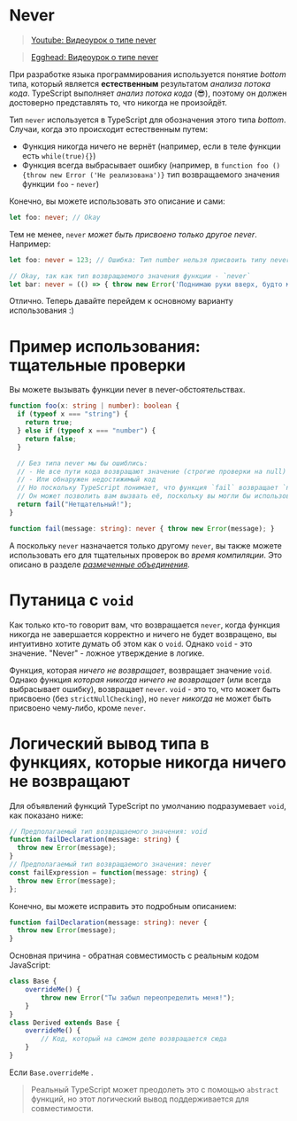 # Never

> [Youtube: Видеоурок о типе never](https://www.youtube.com/watch?v=aldIFYWu6xc)

> [Egghead: Видеоурок о типе never](https://egghead.io/lessons/typescript-use-the-never-type-to-avoid-code-with-dead-ends-using-typescript)

При разработке языка программирования используется понятие *bottom* типа, который является **естественным** результатом *анализа потока кода*. TypeScript выполняет *анализ потока кода* (😎), поэтому он должен достоверно представлять то, что никогда не произойдёт.

Тип `never` используется в TypeScript для обозначения этого типа *bottom*. Случаи, когда это происходит естественным путем:

* Функция никогда ничего не вернёт (например, если в теле функции есть `while(true){}`)
* Функция всегда выбрасывает ошибку (например, в `function foo () {throw new Error ('Не реализована')}` тип возвращаемого значения функции `foo` - `never`)

Конечно, вы можете использовать это описание и сами:

```ts
let foo: never; // Okay
```

Тем не менее, `never` *может быть присвоено только другое never*. Например:

```ts
let foo: never = 123; // Ошибка: Тип number нельзя присвоить типу never

// Okay, так как тип возвращаемого значения функции - `never`
let bar: never = (() => { throw new Error('Поднимаю руки вверх, будто мне все равно') })();
```

Отлично. Теперь давайте перейдем к основному варианту использования :)

# Пример использования: тщательные проверки

Вы можете вызывать функции never в never-обстоятельствах.

```ts
function foo(x: string | number): boolean {
  if (typeof x === "string") {
    return true;
  } else if (typeof x === "number") {
    return false;
  }

  // Без типа never мы бы ошиблись:
  // - Не все пути кода возвращают значение (строгие проверки на null)
  // - Или обнаружен недостижимый код
  // Но поскольку TypeScript понимает, что функция `fail` возвращает `never`
  // Он может позволить вам вызвать её, поскольку вы могли бы использовать её для безопасности выполнения / тщательных проверок.
  return fail("Нетщательный!");
}

function fail(message: string): never { throw new Error(message); }
```

А поскольку `never` назначается только другому `never`, вы также можете использовать его для тщательных проверок во *время компиляции*. Это описано в разделе [*размеченные объединения*](./discriminated-unions.md).

# Путаница с `void`

Как только кто-то говорит вам, что возвращается `never`, когда функция никогда не завершается корректно и ничего не будет возвращено, вы интуитивно хотите думать об этом как о `void`. Однако `void` - это значение. "Never" - ложное утверждение в логике.

Функция, которая *ничего не возвращает*, возвращает значение `void`. Однако функция *которая никогда ничего не возвращает* (или всегда выбрасывает ошибку), возвращает `never`. `void` - это то, что может быть присвоено (без `strictNullChecking`), но `never` *никогда* не может быть присвоено чему-либо, кроме `never`.

# Логический вывод типа в функциях, которые никогда ничего не возвращают

Для объявлений функций TypeScript по умолчанию подразумевает `void`, как показано ниже:

```ts
// Предполагаемый тип возвращаемого значения: void
function failDeclaration(message: string) {
  throw new Error(message);
}
// Предполагаемый тип возвращаемого значения: never
const failExpression = function(message: string) {
  throw new Error(message);
};
```

Конечно, вы можете исправить это подробным описанием:

```ts
function failDeclaration(message: string): never {
  throw new Error(message);
}
```

Основная причина - обратная совместимость с реальным кодом JavaScript:

```ts
class Base {
    overrideMe() {
        throw new Error("Ты забыл переопределить меня!");
    }
}
class Derived extends Base {
    overrideMe() {
        // Код, который на самом деле возвращается сюда
    }
}
```

Если `Base.overrideMe` . 

> Реальный TypeScript может преодолеть это с помощью `abstract` функций, но этот логический вывод поддерживается для совместимости.

<!--
PR: https://github.com/Microsoft/TypeScript/pull/8652
Issue : https://github.com/Microsoft/TypeScript/issues/3076
Concept : https://en.wikipedia.org/wiki/Bottom_type
-->
